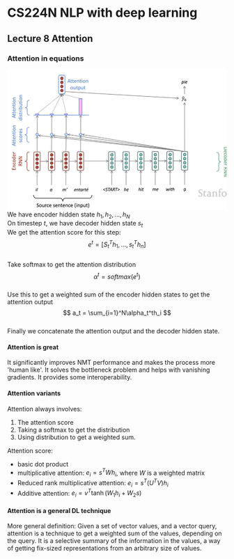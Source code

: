 # CS224N NLP with deep learning
## Lecture 8 Attention
### Attention in equations
![](../images/cs224n/15.png)
We have encoder hidden state $h_1,h_2,...,h_N$  
On timestep $t$, we have decoder hidden state $s_t$  
We get the attention score for this step:   
$$
e^t = [S_t^Th_1,...,s_t^Th_n]
$$   
Take softmax to get the attention distribution  
$$
\alpha^t=softmax(e^t)
$$  
Use this to get a weighted sum of the encoder hidden states to get the attention output  
$$
a_t = \sum_{i=1}^N\alpha_t^th_i
$$  
Finally we concatenate the attention output and the decoder hidden state. 
#### Attention is great
It significantly improves NMT performance and makes the process more 'human like'. It solves the bottleneck problem and helps with vanishing gradients. It provides some interoperability. 
#### Attention variants
Attention always involves:
1. The attention score
2. Taking a softmax to get the distribution
3. Using distribution to get a weighted sum.    

Attention score: 
+ basic dot product 
+ multiplicative attention: $e_i = s^TWh_i$, where $W$ is a weighted matrix
+ Reduced rank multiplicative attention: $e_i = s^T(U^TV)h_i$
+ Additive attention: $e_i = v^T\tanh(W_1h_i+W_2s)$
#### Attention is a general DL technique
More general definition: Given a set of vector values, and a vector query, attention is a technique to get a weighted sum of the values, depending on the query. It is a selective summary of the information in the values, a way of getting fix-sized representations from an arbitrary size of values. 